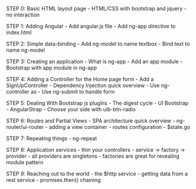 STEP 0: Basic HTML layout page
	- HTML/CSS with bootstrap and jquery
	- no interaction

STEP 1: Adding Angular
	- Add angular.js file
	- Add ng-app directive to index.html

STEP 2: Simple data-binding
	- Add ng-model to name textbox
	- Bind text to name ng-model

STEP 3: Creating an application
	- What is ng-app
	- Add an app module
	- Bootstrap with app module in ng-app

STEP 4: Adding a Controller for the Home page form
	- Add a SignUpController
	- Dependency Injection quick overview
	- Use ng-controller as
	- Use ng-submit to handle form

STEP 5: Dealing With Bootstrap js plugins
	- The digest cycle
	- UI Bootstrap
	- AngularStrap
    - Choose your side with uib-btn-radio

STEP 6: Routes and Partial Views
	- SPA architecture quick overview
	- ng-router/ui-router
	- adding a view container
    - routes configuration
    - $state.go

STEP 7: Repeating things
    - ng-repeat

STEP 8: Application services
    - thin your controllers
    - service -> factory -> provider
    - all providers are singletons
    - factories are great for revealing module pattern

STEP 9: Reaching out to the world
    - the $http service
    - getting data from a rest service
    - promises.then() chaining
